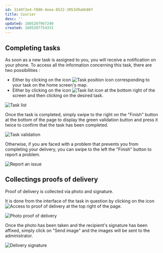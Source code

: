 ```yaml
---
id: 3140f2e4-f880-4eea-8522-3053d9a6b86f
title: Courier
desc: ''
updated: 1605207967240
created: 1605207754331
---
```


Completing tasks
----------------

As soon as a new task is assigned to you, you will receive a notification on your phone. To access all the information concerning this task, there are two possibilities :

- Either by clicking on the icon ![Task position icon](/assets/images/geoloc_icone.png) corresponding to your task on the home screen's map.
- Either by clicking on the icon ![Task list icon](/assets/images/list_icon.png) at the bottom right of the screen and then clicking on the desired task.

![Task list](/assets/images/task_list_en.png)

Once the task is completed, simply swipe to the right on the "Finish" button at the bottom of the page to display the green validation button and press it twice to confirm that the task has been completed.

![Task validation](/assets/images/task_validation_en.png)

Otherwise, if you are faced with a problem that prevents you from completing your delivery, you can swipe to the left the "Finish" button to report a problem.

![Report an issue](/assets/images/task_issue_en.png)

Collectings proofs of delivery
------------------------------

Proof of delivery is collected via photo and signature.

It is done from the interface of the task in question by clicking on the icon ![Access to proof of delivery](/assets/images/proof_icon.png) at the top right of the page.

![Photo proof of delivery](/assets/images/photo_proof_en.png)

Once the photo has been taken and the recipient's signature has been affixed, simply click on "Send image" and the images will be sent to the administrator.

![Delivery signature](/assets/images/send_signature_en.png)
